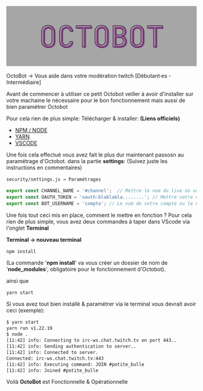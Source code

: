![OctoBot](https://github.com/bash0x42/icons/blob/main/Octobot.png)

OctoBot → Vous aide dans votre modération twitch [Débutant·es - Intermédiaire]



Avant de commencer à utiliser ce petit Octobot veiller à avoir d'installer sur votre machaine le nécessaire pour le bon fonctionnement mais aussi de bien paramétrer Octobot

Pour cela rien de plus simple:
Télécharger & installer: **(Liens officiels)**
- [NPM / NODE](https://nodejs.org/en/download/) 
- [YARN](https://chore-update--yarnpkg.netlify.app/fr/docs/install)
- [VSCODE](https://code.visualstudio.com/download)

Une fois cela effectué vous avez fait le plus dur maintenant passosn au paramétrage d'Octobot.
dans la partie **settings**: (Suivez juste les instructions en commentaires)

```
security/settings.js → Paramétrages
 ```

```js
export const CHANNEL_NAME = '#channel';  // Mettre le nom du live où vous êtes modératrices ou diffuseurs exemple '#lepetitcompte'
export const OAUTH_TOKEN = 'oauth:blablabla........'; // Mettre votre clé OAUTH générer grâce à → 'https://twitchapps.com/tmi/' 
export const BOT_USERNAME = 'compte'; // Le nom de votre compte ou le nom de compte que vous souhaitez utiliser pour la modération et assurez-vous d'avoir mis les droits de modérations sur siel-ci.
```
Une fois tout ceci mis en place, comment le mettre en fonction ? 
Pour cela rien de plus simple, vous avez deux commandes à taper dans VScode via l'onglet **Terminal**

**Terminal → nouveau terminal**

``` 
npm install
```
(La commande '**npm install**' va vous créer un dossier de nom de '**node_modules**', obligatoire pour le fonctionnement d'Octobot).

ainsi que 
```
yarn start
```
Si vous avez tout bien installé & paramétrer via le terminal vous devrait avoir ceci (exemple):

```
$ yarn start
yarn run v1.22.19
$ node .
[11:42] info: Connecting to irc-ws.chat.twitch.tv on port 443..
[11:42] info: Sending authentication to server..
[11:42] info: Connected to server.
Connected: irc-ws.chat.twitch.tv:443
[11:42] info: Executing command: JOIN #potite_bulle
[11:42] info: Joined #potite_bulle
```
Voilà **OctoBot** est Fonctionnelle & Opérationnelle 